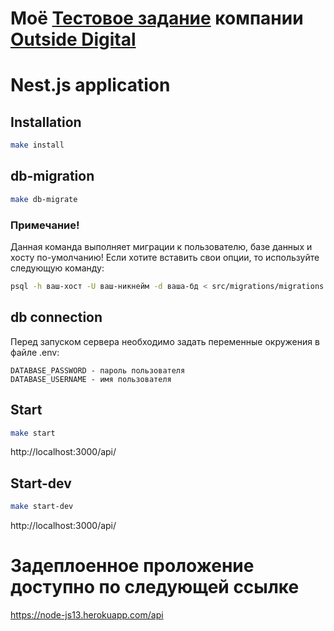 # Моё <a href='https://github.com/kisilya/test-tasks/tree/main/nodeJS'>Тестовое задание</a> компании <a href='https://outsi.de/'>Outside Digital</a>

# Nest.js application

## Installation
```bash
make install
```
## db-migration
```bash
make db-migrate
```
### Примечание!
Данная команда выполняет миграции к пользователю, базе данных и хосту по-умолчанию!
Если хотите вставить свои опции, то используйте следующую команду:
```bash
psql -h ваш-хост -U ваш-никнейм -d ваша-бд < src/migrations/migrations.sql
```
## db connection
Перед запуском сервера необходимо задать переменные окружения в файле .env:
```env
DATABASE_PASSWORD - пароль пользователя
DATABASE_USERNAME - имя пользователя
```
## Start
```bash
make start
```
http://localhost:3000/api/

## Start-dev

```bash
make start-dev
```
http://localhost:3000/api/

# Задеплоенное проложение доступно по следующей ссылке

https://node-js13.herokuapp.com/api
